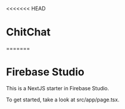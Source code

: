 <<<<<<< HEAD
# ChitChat
=======
# Firebase Studio

This is a NextJS starter in Firebase Studio.

To get started, take a look at src/app/page.tsx.
